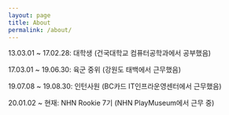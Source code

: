 ```yaml
---
layout: page
title: About
permalink: /about/
---
```


13.03.01 ~ 17.02.28: 대학생 (건국대학교 컴퓨터공학과에서 공부했음)

17.03.01 ~ 19.06.30: 육군 중위 (강원도 태백에서 근무했음)

19.07.08 ~ 19.08.30: 인턴사원 (BC카드 IT인프라운영센터에서 근무했음)

20.01.02 ~ 현재: NHN Rookie 7기 (NHN PlayMuseum에서 근무 중)